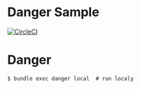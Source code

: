Danger Sample
=============

[![CircleCI](https://circleci.com/gh/yusukegoto/danger_sample.svg?style=svg)](https://circleci.com/gh/yusukegoto/danger_sample)

# Danger

```
$ bundle exec danger local  # run localy
```
